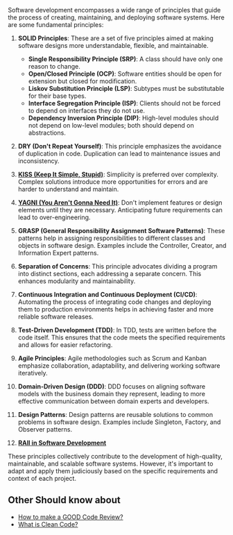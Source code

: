 Software development encompasses a wide range of principles that guide the process of creating, maintaining, and deploying software systems. Here are some fundamental principles:

1. **SOLID Principles**: These are a set of five principles aimed at making software designs more understandable, flexible, and maintainable. 
   - **Single Responsibility Principle (SRP)**: A class should have only one reason to change.
   - **Open/Closed Principle (OCP)**: Software entities should be open for extension but closed for modification.
   - **Liskov Substitution Principle (LSP)**: Subtypes must be substitutable for their base types.
   - **Interface Segregation Principle (ISP)**: Clients should not be forced to depend on interfaces they do not use.
   - **Dependency Inversion Principle (DIP)**: High-level modules should not depend on low-level modules; both should depend on abstractions.

2. **DRY (Don't Repeat Yourself)**: This principle emphasizes the avoidance of duplication in code. Duplication can lead to maintenance issues and inconsistency.

3. [**KISS (Keep It Simple, Stupid)**](https://youtu.be/bEG94zyZlX0?si=fS36Ahub9q3SZN51): Simplicity is preferred over complexity. Complex solutions introduce more opportunities for errors and are harder to understand and maintain.

4. [**YAGNI (You Aren't Gonna Need It)**](https://youtu.be/2vys1q1dKc4?si=pZO4cPAskEOZxDLd): Don't implement features or design elements until they are necessary. Anticipating future requirements can lead to over-engineering.

5. **GRASP (General Responsibility Assignment Software Patterns)**: These patterns help in assigning responsibilities to different classes and objects in software design. Examples include the Controller, Creator, and Information Expert patterns.

6. **Separation of Concerns**: This principle advocates dividing a program into distinct sections, each addressing a separate concern. This enhances modularity and maintainability.

7. **Continuous Integration and Continuous Deployment (CI/CD)**: Automating the process of integrating code changes and deploying them to production environments helps in achieving faster and more reliable software releases.

8. **Test-Driven Development (TDD)**: In TDD, tests are written before the code itself. This ensures that the code meets the specified requirements and allows for easier refactoring.

9. **Agile Principles**: Agile methodologies such as Scrum and Kanban emphasize collaboration, adaptability, and delivering working software iteratively.

10. **Domain-Driven Design (DDD)**: DDD focuses on aligning software models with the business domain they represent, leading to more effective communication between domain experts and developers.

11. **Design Patterns**: Design patterns are reusable solutions to common problems in software design. Examples include Singleton, Factory, and Observer patterns.

12. [**RAII in Software Development**](https://youtu.be/uT3wL9K0DoQ?si=_XUEnaqhJ2LVZcub)

These principles collectively contribute to the development of high-quality, maintainable, and scalable software systems. However, it's important to adapt and apply them judiciously based on the specific requirements and context of each project.


## Other Should know about
- [How to make a GOOD Code Review?](https://youtu.be/sqao8blzkMY?si=P1Pu3YXUJxOp3emT)
- [What is Clean Code?](https://youtu.be/nqHoxa4bamo?si=ikFhXs303E7mXop4)